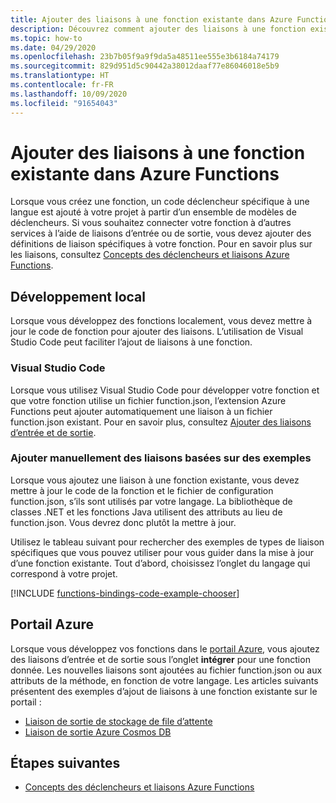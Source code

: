 ```yaml
---
title: Ajouter des liaisons à une fonction existante dans Azure Functions
description: Découvrez comment ajouter des liaisons à une fonction existante dans votre projet Azure Functions.
ms.topic: how-to
ms.date: 04/29/2020
ms.openlocfilehash: 23b7b05f9a9f9da5a48511ee555e3b6184a74179
ms.sourcegitcommit: 829d951d5c90442a38012daaf77e86046018e5b9
ms.translationtype: HT
ms.contentlocale: fr-FR
ms.lasthandoff: 10/09/2020
ms.locfileid: "91654043"
---
```

# <a name="add-bindings-to-an-existing-function-in-azure-functions"></a>Ajouter des liaisons à une fonction existante dans Azure Functions

Lorsque vous créez une fonction, un code déclencheur spécifique à une langue est ajouté à votre projet à partir d’un ensemble de modèles de déclencheurs. Si vous souhaitez connecter votre fonction à d’autres services à l’aide de liaisons d’entrée ou de sortie, vous devez ajouter des définitions de liaison spécifiques à votre fonction. Pour en savoir plus sur les liaisons, consultez [Concepts des déclencheurs et liaisons Azure Functions](functions-triggers-bindings.md).

## <a name="local-development"></a>Développement local       

Lorsque vous développez des fonctions localement, vous devez mettre à jour le code de fonction pour ajouter des liaisons. L’utilisation de Visual Studio Code peut faciliter l’ajout de liaisons à une fonction.  

### <a name="visual-studio-code"></a>Visual Studio Code

Lorsque vous utilisez Visual Studio Code pour développer votre fonction et que votre fonction utilise un fichier function.json, l’extension Azure Functions peut ajouter automatiquement une liaison à un fichier function.json existant. Pour en savoir plus, consultez [Ajouter des liaisons d’entrée et de sortie](functions-develop-vs-code.md#add-input-and-output-bindings).   

### <a name="manually-add-bindings-based-on-examples"></a>Ajouter manuellement des liaisons basées sur des exemples

Lorsque vous ajoutez une liaison à une fonction existante, vous devez mettre à jour le code de la fonction et le fichier de configuration function.json, s’ils sont utilisés par votre langage. La bibliothèque de classes .NET et les fonctions Java utilisent des attributs au lieu de function.json. Vous devrez donc plutôt la mettre à jour.

Utilisez le tableau suivant pour rechercher des exemples de types de liaison spécifiques que vous pouvez utiliser pour vous guider dans la mise à jour d’une fonction existante. Tout d’abord, choisissez l’onglet du langage qui correspond à votre projet. 

[!INCLUDE [functions-bindings-code-example-chooser](../../includes/functions-bindings-code-example-chooser.md)]

## <a name="azure-portal"></a>Portail Azure

Lorsque vous développez vos fonctions dans le [portail Azure](https://portal.azure.com), vous ajoutez des liaisons d’entrée et de sortie sous l’onglet **intégrer** pour une fonction donnée. Les nouvelles liaisons sont ajoutées au fichier function.json ou aux attributs de la méthode, en fonction de votre langage. Les articles suivants présentent des exemples d’ajout de liaisons à une fonction existante sur le portail :

+ [Liaison de sortie de stockage de file d’attente](functions-integrate-storage-queue-output-binding.md)
+ [Liaison de sortie Azure Cosmos DB](functions-integrate-store-unstructured-data-cosmosdb.md)

## <a name="next-steps"></a>Étapes suivantes

+ [Concepts des déclencheurs et liaisons Azure Functions](functions-triggers-bindings.md)
